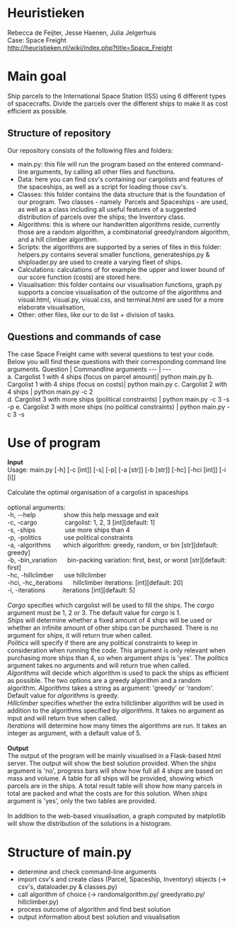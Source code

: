 # Heuristieken
Rebecca de Feijter, Jesse Haenen, Julia Jelgerhuis <br />
Case: Space Freight <br />
http://heuristieken.nl/wiki/index.php?title=Space_Freight

# Main goal
Ship parcels to the International Space Station (ISS) using 6 different types of spacecrafts.
Divide the parcels over the different ships to make it as cost efficient as possible.

## Structure of repository
Our repository consists of the following files and folders: 
* main.py: this file will run the program based on the entered command-line arguments, by calling all other files
  and functions.
* Data: here you can find csv's containing our cargolists and features of the spaceships, as well as a script 
  for loading those csv's.
* Classes: this folder contains the data structure that is the foundation of our program. Two classes - namely 
  Parcels and Spaceships - are used, as well as a class including all useful features of a suggested distribution of
  parcels over the ships; the Inventory class.
* Algorithms: this is where our handwritten algorithms reside, currently those are a random algorithm, a combinatorial greedy/random
  algorithm, and a hill climber algorithm.
* Scripts: the algorithms are supported by a series of files in this folder: helpers.py 
  contains several smaller functions, generateships.py & shiploader.py are used to create a varying fleet of ships.
* Calculations: calculations of for example the upper and lower bound of our score function (costs) are stored here.
* Visualisation: this folder contains our visualisation functions, graph.py supports a concise 
  visualisation of the outcome of the algorithms and visual.html, visual.py, visual.css, and terminal.html are used for a more elaborate visualisation, 
* Other: other files, like our to do list + division of tasks.

## Questions and commands of case
The case Space Freight came with several questions to test your code. Below you will find these questions with their corresponding command line arguments. 
Question | Commandline arguments
--- | ---  
a. Cargolist 1 with 4 ships (focus on parcel amount)| python main.py 
b. Cargolist 1 with 4 ships (focus on costs)| python main.py 
c. Cargolist 2 with 4 ships | python main.py -c 2      
d. Cargolist 3 with more ships (political constraints) | python main.py -c 3 -s -p 
e. Cargolist 3 with more ships (no political constraints) | python main.py -c 3 -s 


# Use of program
**Input**<br />
Usage: main.py [-h] [-c [int]] [-s] [-p] [-a [str]] [-b [str]] [-hc] [-hci [int]] [-i [i]]<br />
<br />
Calculate the optimal organisation of a cargolist in spaceships<br />
<br />
optional arguments:<br />
  -h, --help&nbsp;&nbsp;&nbsp;&nbsp;&nbsp;&nbsp;&nbsp;&nbsp;&nbsp;&nbsp;&nbsp;&nbsp;&nbsp;&nbsp;&nbsp;&nbsp;show this help message and exit<br />
  -c, -cargo &nbsp;&nbsp;&nbsp;&nbsp;&nbsp;&nbsp;&nbsp;&nbsp;&nbsp;&nbsp;&nbsp;&nbsp;&nbsp;&nbsp;&nbsp;cargolist: 1, 2, 3 [int][default: 1]<br />
  -s, -ships &nbsp;&nbsp;&nbsp;&nbsp;&nbsp;&nbsp;&nbsp;&nbsp;&nbsp;&nbsp;&nbsp;&nbsp;&nbsp;&nbsp;&nbsp;&nbsp;use more ships than 4<br />
  -p, -politics &nbsp;&nbsp;&nbsp;&nbsp;&nbsp;&nbsp;&nbsp;&nbsp;&nbsp;&nbsp;&nbsp;&nbsp;use political constraints<br />
  -a, -algorithms &nbsp;&nbsp;&nbsp;&nbsp;&nbsp;&nbsp;which algorithm: greedy, random, or bin [str][default: greedy]<br />
  -b, -bin_variation&nbsp;&nbsp;&nbsp;&nbsp;&nbsp;&nbsp;bin-packing variation: first, best, or worst [str][default: first]<br />
  -hc, -hillclimber&nbsp;&nbsp;&nbsp;&nbsp;&nbsp;&nbsp;use hillclimber<br />
  -hci, -hc_iterations&nbsp;&nbsp;&nbsp;&nbsp;&nbsp;&nbsp;hillclimber iterations: [int][default: 20]<br />
  -i, -iterations &nbsp;&nbsp;&nbsp;&nbsp;&nbsp;&nbsp;&nbsp;&nbsp;&nbsp;iterations [int][default: 5]<br />
<br />
*Cargo* specifies which cargolist will be used to fill the ships. The *cargo* argument must be 1, 2 or 3. The default value for *cargo* is 1. <br />
*Ships* will determine whether a fixed amount of 4 ships will be used or whether an infinite amount of other ships can be purchased. There is no argument for *ships*, it will return true when called. <br />
*Politics* will specify if there are any political constraints to keep in consideration when running the code. This argument is only relevant when purchasing more ships than 4, so when argument *ships* is 'yes'. The *politics* argument takes no arguments and will return true when called. <br />
*Algorithms* will decide which algorithm is used to pack the ships as efficient as possible. The two options are a greedy algorithm and a random algorithm. *Algorithms* takes a string as argument: 'greedy' or 'random'. Default value for *algorithms* is greedy.<br />
*Hillclimber* specifies whether the extra hillclimber algorithm will be used in addition to the algorithms specified by *algorithms*. It takes no argument as input and will return true when called.<br />
*Iterations* will determine how many times the algorithms are run. It takes an integer as argument, with a default value of 5.<br />
<br />
**Output**<br />
The output of the program will be mainly visualised in a Flask-based html server. The output will show the best solution provided. When the *ships* argument is 'no', progress bars will show how full all 4 ships are based on mass and volume. A table for all ships will be provided, showing which parcels are in the ships. A total result table will show how many parcels in total are packed and what the costs are for this solution. When *ships* argument is 'yes', only the two tables are provided. <br />
<br />
In addition to the web-based visualisation, a graph computed by matplotlib will show the distribution of the solutions in a histogram.

# Structure of main.py
- determine and check command-line arguments
- import csv's and create class (Parcel, Spaceship, Inventory) objects (-> csv's, dataloader.py & classes.py)
- call algorithm of choice (-> randomalgorithm.py/ greedyratio.py/ hillclimber.py)
- process outcome of algorithm and find best solution
- output information about best solution and visualisation
